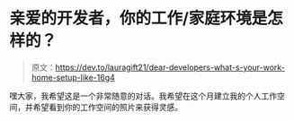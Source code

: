 # 亲爱的开发者，你的工作/家庭环境是怎样的？

> 原文：<https://dev.to/lauragift21/dear-developers-what-s-your-work-home-setup-like-16g4>

嘿大家，我希望这是一个非常随意的对话。我希望在这个月建立我的个人工作空间，并希望看到你的工作空间的照片来获得灵感。